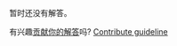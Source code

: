 
暂时还没有解答。

有兴趣[贡献你的解答](https://github.com/BFEdev/BFE.dev-solutions/blob/main/problem/find-two-numbers-that-sum-up-to-0_zh.md)吗? [Contribute guideline](https://github.com/BFEdev/BFE.dev-solutions#how-to-contribute)
